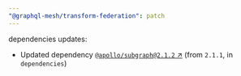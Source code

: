 ```yaml
---
"@graphql-mesh/transform-federation": patch
---
```


dependencies updates: 

- Updated dependency [`@apollo/subgraph@2.1.2` ↗︎](https://www.npmjs.com/package/@apollo/subgraph/v/2.1.2) (from `2.1.1`, in `dependencies`)
